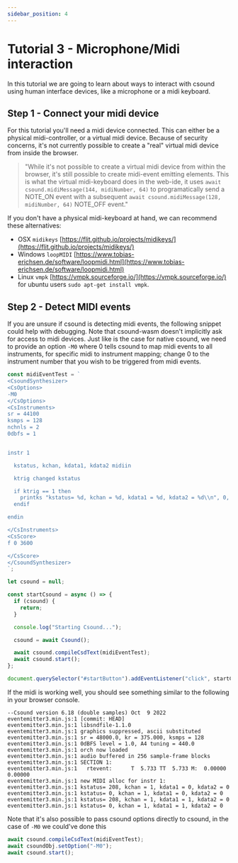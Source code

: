 ```yaml
---
sidebar_position: 4
---
```


# Tutorial 3 - Microphone/Midi interaction

In this tutorial we are going to learn about ways to interact with csound using human interface devices, like a microphone
or a midi keyboard.

## Step 1 - Connect your midi device

For this tutorial you'll need a midi device connected. This can either be a physical midi-controller, or a virtual midi device. Because of security concerns, it's not currently possible to create a "real" virtual midi device from inside the browser.

> "While it's not possible to create a virtual midi device from within the browser, it's still possible to create midi-event emitting elements. This is what the virtual midi-keyboard does in the web-ide, it uses `await csound.midiMessage(144, midiNumber, 64)` to programatically send a NOTE_ON event with a subsequent `await csound.midiMessage(128, midiNumber, 64)` NOTE_OFF event."

If you don't have a physical midi-keyboard at hand, we can recommend these alternatives:

- OSX `midikeys` [https://flit.github.io/projects/midikeys/](https://flit.github.io/projects/midikeys/)
- Windows `loopMIDI` [https://www.tobias-erichsen.de/software/loopmidi.html](https://www.tobias-erichsen.de/software/loopmidi.html)
- Linux `vmpk` [https://vmpk.sourceforge.io/](https://vmpk.sourceforge.io/) for ubuntu users `sudo apt-get install vmpk`.

## Step 2 - Detect MIDI events

If you are unsure if csound is detecting midi events, the following snippet could help with debugging. Note that csound-wasm doesn't implicitly ask for access to midi devices. Just like is the case for native csound, we need to provide an option `-M0` where 0 tells csound to map midi events to all instruments, for specific midi to instrument mapping; change 0 to the instrument number that you wish to be triggered from midi events.

```js
const midiEventTest = `
<CsoundSynthesizer>
<CsOptions>
-M0
</CsOptions>
<CsInstruments>
sr = 44100
ksmps = 128
nchnls = 2
0dbfs = 1


instr 1

  kstatus, kchan, kdata1, kdata2 midiin

  ktrig changed kstatus

  if ktrig == 1 then
    printks "kstatus= %d, kchan = %d, kdata1 = %d, kdata2 = %d\\n", 0, kstatus, kchan, kdata1, kdata2
  endif

endin

</CsInstruments>
<CsScore>
f 0 3600

</CsScore>
</CsoundSynthesizer>
`;

let csound = null;

const startCsound = async () => {
  if (csound) {
    return;
  }

  console.log("Starting Csound...");

  csound = await Csound();

  await csound.compileCsdText(midiEventTest);
  await csound.start();
};

document.querySelector("#startButton").addEventListener("click", startCsound);
```

If the midi is working well, you should see something similar to the following in your browser console.

```console
--Csound version 6.18 (double samples) Oct  9 2022
eventemitter3.min.js:1 [commit: HEAD]
eventemitter3.min.js:1 libsndfile-1.1.0
eventemitter3.min.js:1 graphics suppressed, ascii substituted
eventemitter3.min.js:1 sr = 48000.0, kr = 375.000, ksmps = 128
eventemitter3.min.js:1 0dBFS level = 1.0, A4 tuning = 440.0
eventemitter3.min.js:1 orch now loaded
eventemitter3.min.js:1 audio buffered in 256 sample-frame blocks
eventemitter3.min.js:1 SECTION 1:
eventemitter3.min.js:1   rtevent:	   T  5.733 TT  5.733 M:  0.00000  0.00000
eventemitter3.min.js:1 new MIDI alloc for instr 1:
eventemitter3.min.js:1 kstatus= 208, kchan = 1, kdata1 = 0, kdata2 = 0
eventemitter3.min.js:1 kstatus= 0, kchan = 1, kdata1 = 0, kdata2 = 0
eventemitter3.min.js:1 kstatus= 208, kchan = 1, kdata1 = 1, kdata2 = 0
eventemitter3.min.js:1 kstatus= 0, kchan = 1, kdata1 = 1, kdata2 = 0
```

Note that it's also possible to pass csound options directly to csound, in the case of `-M0` we could've done this

```js
await csound.compileCsdText(midiEventTest);
await csoundObj.setOption("-M0");
await csound.start();
```
